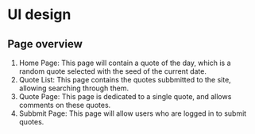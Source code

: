 # UI design
## Page overview
1. Home Page: This page will contain a quote of the day, which is a random quote selected with the seed of the current date.
2. Quote List: This page contains the quotes subbmitted to the site, allowing searching through them.
3. Quote Page: This page is dedicated to a single quote, and allows comments on these quotes.
4. Subbmit Page: This page will allow users who are logged in to submit quotes.